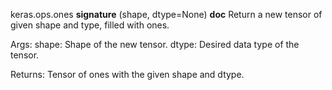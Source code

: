 keras.ops.ones
__signature__
(shape, dtype=None)
__doc__
Return a new tensor of given shape and type, filled with ones.

Args:
    shape: Shape of the new tensor.
    dtype: Desired data type of the tensor.

Returns:
    Tensor of ones with the given shape and dtype.
